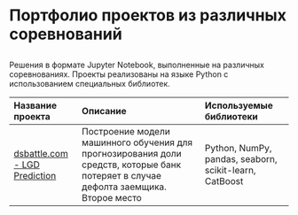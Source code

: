 # Портфолио проектов из различных соревнований
## 
Решения в формате Jupyter Notebook, выполненные на различных соревнованиях. Проекты реализованы на языке Python с использованием специальных библиотек.

| Название проекта | Описание | Используемые библиотеки | 
| :---------------------- | :---------------------- | :---------------------- |
| [dsbattle.com - LGD Prediction](00_lgd_prediction_dsbattle) | Построение модели машинного обучения для прогнозирования доли средств, которые банк потеряет в случае дефолта заемщика. Второе место| Python, NumPy, pandas, seaborn, scikit-learn, CatBoost |